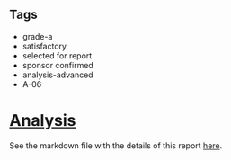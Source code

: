 ## Tags

- grade-a
- satisfactory
- selected for report
- sponsor confirmed
- analysis-advanced
- A-06

# [Analysis](https://github.com/code-423n4/2023-05-maia-findings/issues/834) 

See the markdown file with the details of this report [here](https://github.com/code-423n4/2023-05-maia-findings/blob/main/data/7e1e-Analysis.md).